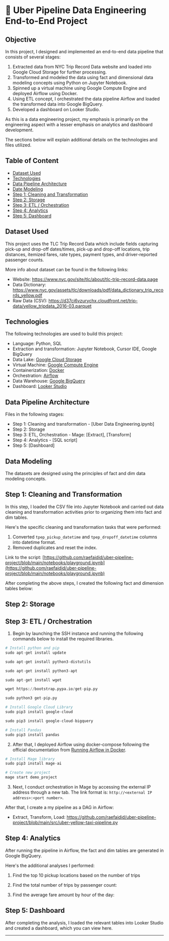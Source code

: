 # 🚗 Uber Pipeline Data Engineering End-to-End Project

## Objective

In this project, I designed and implemented an end-to-end data pipeline that consists of several stages:
1. Extracted data from NYC Trip Record Data website and loaded into Google Cloud Storage for further processing.
3. Transformed and modeled the data using fact and dimensional data modeling concepts using Python on Jupyter Notebook.
4. Spinned up a virtual machine using Google Compute Engine and deployed Airflow using Docker.
4. Using ETL concept, I orchestrated the data pipeline Airflow and loaded the transformed data into Google BigQuery.
5. Developed a dashboard on Looker Studio.

As this is a data engineering project, my emphasis is primarily on the engineering aspect with a lesser emphasis on analytics and dashboard development.

The sections below will explain additional details on the technologies and files utilized.

## Table of Content

- [Dataset Used](#dataset-used)
- [Technologies](technologies)
- [Data Pipeline Architecture](#data-pipeline-architecture)
- [Date Modeling](#data-modeling)
- [Step 1: Cleaning and Transformation](#step-1-cleaning-and-transformation)
- [Step 2: Storage](#step-2-storage)
- [Step 3: ETL / Orchestration](#step-3-etl--orchestration)
- [Step 4: Analytics](#step-4-analytics)
- [Step 5: Dashboard](#step-5-dashboard)

## Dataset Used

This project uses the TLC Trip Record Data which include fields capturing pick-up and drop-off dates/times, pick-up and drop-off locations, trip distances, itemized fares, rate types, payment types, and driver-reported passenger counts.

More info about dataset can be found in the following links:
- Website: https://www.nyc.gov/site/tlc/about/tlc-trip-record-data.page
- Data Dictionary: https://www.nyc.gov/assets/tlc/downloads/pdf/data_dictionary_trip_records_yellow.pdf
- Raw Data (CSV): https://d37ci6vzurychx.cloudfront.net/trip-data/yellow_tripdata_2016-03.parquet

## Technologies

The following technologies are used to build this project:
- Language: Python, SQL
- Extraction and transformation: Jupyter Notebook, Cursor IDE, Google BigQuery
- Data Lake: [Google Cloud Storage](https://cloud.google.com/storage?hl=en)
- Virtual Machine: [Google Compute Engine](https://cloud.google.com/products/compute?hl=en)
- Containerization: [Docker](https://www.docker.com/)
- Orchestration: [Airflow](https://airflow.apache.org/)
- Data Warehouse: [Google BigQuery](https://cloud.google.com/bigquery)
- Dashboard: [Looker Studio](https://lookerstudio.google.com)

## Data Pipeline Architecture



Files in the following stages:
- Step 1: Cleaning and transformation - [Uber Data Engineering.ipynb]
- Step 2: Storage
- Step 3: ETL, Orchestration - Mage: [Extract], [Transform]
- Step 4: Analytics - [SQL script]
- Step 5: [Dashboard]

## Data Modeling

The datasets are designed using the principles of fact and dim data modeling concepts. 



## Step 1: Cleaning and Transformation

In this step, I loaded the CSV file into Jupyter Notebook and carried out data cleaning and transformation activities prior to organizing them into fact and dim tables.

Here's the specific cleaning and transformation tasks that were performed:
1. Converted `tpep_pickup_datetime` and `tpep_dropoff_datetime` columns into datetime format.
2. Removed duplicates and reset the index.

Link to the script: [https://github.com/raefaidid/uber-pipeline-project/blob/main/notebooks/playground.ipynb](https://github.com/raefaidid/uber-pipeline-project/blob/main/notebooks/playground.ipynb)



After completing the above steps, I created the following fact and dimension tables below:



## Step 2: Storage



## Step 3: ETL / Orchestration

1. Begin by launching the SSH instance and running the following commands below to install the required libraries.



```python
# Install python and pip 
sudo apt-get install update

sudo apt-get install python3-distutils

sudo apt-get install python3-apt

sudo apt-get install wget

wget https://bootstrap.pypa.io/get-pip.py

sudo python3 get-pip.py

# Install Google Cloud Library
sudo pip3 install google-cloud

sudo pip3 install google-cloud-bigquery

# Install Pandas
sudo pip3 install pandas
```



2. After that, I deployed Airflow using docker-compose following the official documentation from [Running Airflow in Docker](https://airflow.apache.org/docs/apache-airflow/stable/howto/docker-compose/index.html).

```python 
# Install Mage library
sudo pip3 install mage-ai

# Create new project
mage start demo_project
```



3. Next, I conduct orchestration in Mage by accessing the external IP address through a new tab. The link format is: `http://<external IP address>:<port number>`.

After that, I create a my pipeline as a DAG in Airflow:
- Extract, Transform, Load: https://github.com/raefaidid/uber-pipeline-project/blob/main/src/uber-yellow-taxi-pipeline.py


## Step 4: Analytics

After running the pipeline in Airflow, the fact and dim tables are generated in Google BigQuery.



Here's the additional analyses I performed:
1. Find the top 10 pickup locations based on the number of trips


2. Find the total number of trips by passenger count:


3. Find the average fare amount by hour of the day:


## Step 5: Dashboard

After completing the analysis, I loaded the relevant tables into Looker Studio and created a dashboard, which you can view here.



***